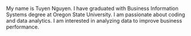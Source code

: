 My name is Tuyen Nguyen. 
I have graduated with Business Information Systems degree at Oregon State University.
I am passionate about coding and data analytics.
I am interested in analyzing data to improve business performance. 
